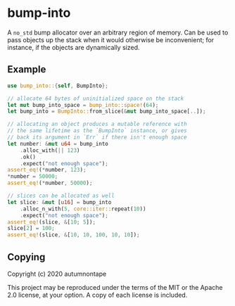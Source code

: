 # bump-into

A `no_std` bump allocator over an arbitrary region of memory. Can
be used to pass objects up the stack when it would otherwise be
inconvenient; for instance, if the objects are dynamically sized.

## Example

```rust
use bump_into::{self, BumpInto};

// allocate 64 bytes of uninitialized space on the stack
let mut bump_into_space = bump_into::space!(64);
let bump_into = BumpInto::from_slice(&mut bump_into_space[..]);

// allocating an object produces a mutable reference with
// the same lifetime as the `BumpInto` instance, or gives
// back its argument in `Err` if there isn't enough space
let number: &mut u64 = bump_into
    .alloc_with(|| 123)
    .ok()
    .expect("not enough space");
assert_eq!(*number, 123);
*number = 50000;
assert_eq!(*number, 50000);

// slices can be allocated as well
let slice: &mut [u16] = bump_into
    .alloc_n_with(5, core::iter::repeat(10))
    .expect("not enough space");
assert_eq!(slice, &[10; 5]);
slice[2] = 100;
assert_eq!(slice, &[10, 10, 100, 10, 10]);
```

## Copying

Copyright (c) 2020 autumnontape

This project may be reproduced under the terms of the MIT or
the Apache 2.0 license, at your option. A copy of each license
is included.
